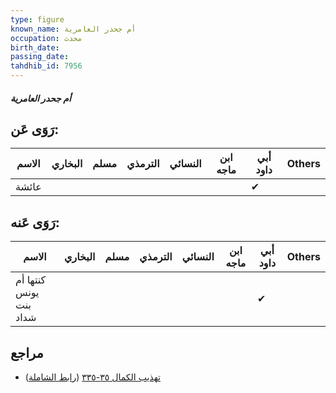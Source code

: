 ```yaml
---
type: figure
known_name: أم جحدر العامرية
occupation: محدث
birth_date:
passing_date:
tahdhib_id: 7956
---
```

##### أم جحدر العامرية

## رَوَى عَن:
| الاسم | البخاري | مسلم | الترمذي | النسائي | ابن ماجه | أبي داود | Others |
| ----- | ------- | ---- | ------- | ------- | -------- | -------- | ------ |
| عائشة |         |      |         |         |          | ✔        |        |
## رَوَى عَنه:
| الاسم                  | البخاري | مسلم | الترمذي | النسائي | ابن ماجه | أبي داود | Others |
| ---------------------- | ------- | ---- | ------- | ------- | -------- | -------- | ------ |
| كنتها أم يونس بنت شداد |         |      |         |         |          | ✔        |        |
## مراجع
- [تهذيب الكمال ٣٥-٣٣٥](obsidian://open?vault=Tahdhib-al-Kamal&file=Figures/٧٩٥٦-أم%20جحدر%20العامرية) ([رابط الشاملة](https://shamela.ws/book/3722/18934))